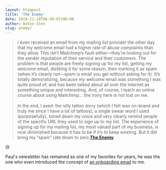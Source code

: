 ```yaml
---
layout: blogpost
title: 'The Enemy'
date: 2019-11-18T06:49:07+00:00
author: Anton Sten
slug: enemy/
---
```


>I even received an email from my mailing list provider the other day that my welcome email had a higher rate of abuse complaints than they allow. This isn’t Mailchimp’s fault either—they’re looking out for the sender reputation of their service and their customers. The problem is that people are freely signing up for my list, getting my welcome email, disliking it for some reason, then marking it as spam (when it’s clearly not—spam is email you get without asking for it). It’s totally demoralizing, because my welcome email was something I was quite proud of, and has been talked about all over the internet as something unique and interesting. And, of course, I teach an online course about using Mailchimp... the irony here is not lost on me.
<br /><br />
In the end, I axed: the silly tattoo story (which I felt was on-brand and truly me since I have a lot of tattoos), a single swear word I used (purposefully), toned down my voice and very clearly remind people of the specific URL they used to sign up to my list. The experience of signing up for my mailing list, my most valued part of my business, is now diminished because it has to be if it’s to keep existing. But it did bring my “spam” rate down to zero.**[The Enemy](https://mailchi.mp/pjrvs/the-enemy?e=d00a13c9af)**

😢

Paul's newsletter has remained as one of my favorites for years, he was the one who even introduced the concept of [an onboarding email](/newsletter-ux/) to me. 
